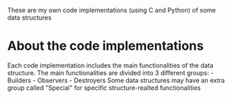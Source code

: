 These are my own code implementations (using C and Python) of some data structures 

# About the code implementations
Each code implementation includes the main functionalities of the data structure. The main functionalities are divided into 3 different groups:
    - Builders
    - Observers
    - Destroyers
    Some data structures may have an extra group called "Special" for specific structure-realted functionalities
